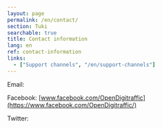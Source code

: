 ```yaml
---
layout: page
permalink: /en/contact/
section: Tuki
searchable: true
title: Contact information
lang: en
ref: contact-information
links:
  - ["Support channels", "/en/support-channels"]
---
```


Email: 

Facebook: [www.facebook.com/OpenDigitraffic](https://www.facebook.com/OpenDigitraffic/)

Twitter: 

